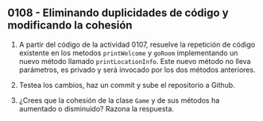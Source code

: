 ## 0108 - Eliminando duplicidades de código y modificando la cohesión

1. A partir del código de la actividad 0107, resuelve la repetición de código existente en los metodos `printWelcome` y `goRoom` implementando un nuevo método llamado `printLocationInfo`. Este nuevo método no lleva parámetros, es privado y será invocado por los dos métodos anteriores.

2. Testea los cambios, haz un commit y sube el repositorio a Github.

3. ¿Crees que la cohesión de la clase `Game` y de sus métodos ha aumentado o disminuido? Razona la respuesta.
